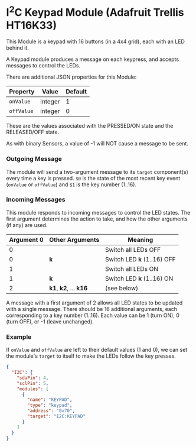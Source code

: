 # I<sup>2</sup>C Keypad Module (Adafruit Trellis HT16K33)

This Module is a keypad with 16 buttons (in a 4x4 grid), each with an LED behind it.

A Keypad module produces a message on each keypress, and accepts messages to control the LEDs.

There are additional JSON properties for this Module:

| Property   | Value   | Default |
|------------|---------|---------|
| `onValue`  | integer | 1       |
| `offValue` | integer | 0       |

These are the values associated with the PRESSED/ON state and the RELEASED/OFF state.

As with binary Sensors, a value of -1 will NOT cause a message to be sent.

### Outgoing Message

The module will send a two-argument message to its `target` component(s) every time a key is pressed.
`$0` is the state of the most recent key event (`onValue` or `offValue`) and `$1` is the key number (1..16).

### Incoming Messages

This module responds to incoming messages to control the LED states. The first argument
determines the action to take, and how the other arguments (if any) are used.

| Argument 0  | Other Arguments             | Meaning                      |
|-------------|-----------------------------|------------------------------|
| 0           |                             | Switch all LEDs OFF          |
| 0           | **k**                       | Switch LED **k** (1..16) OFF |
| 1           |                             | Switch all LEDs ON           |
| 1           | **k**                       | Switch LED **k** (1..16) ON  |
| 2           | **k1**, **k2**, ... **k16** | (see below)                  |

A message with a first argument of 2 allows all LED states to be updated with a single
message. There should be 16 additional arguments, each corresponding to a key number (1..16).
Each value can be 1 (turn ON), 0 (turn OFF), or -1 (leave unchanged).

### Example

If `onValue` and `offValue` are left to their default values (1 and 0), we can set the module's `target`
to itself to make the LEDs follow the key presses.

```json
{
  "I2C": {
    "sdaPin": 4,
    "sclPin": 5,
    "modules": [
      {
        "name": "KEYPAD",
        "type": "keypad",
        "address": "0x70",
        "target": "I2C:KEYPAD"
      }
    ]
  }
}
```



